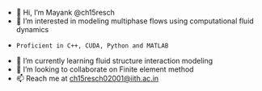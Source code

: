 - 👋 Hi, I’m Mayank @ch15resch
- 👀 I’m interested in modeling multiphase flows using computational fluid dynamics 
-     Proficient in C++, CUDA, Python and MATLAB
- 🌱 I’m currently learning fluid structure interaction modeling
- 💞️ I’m looking to collaborate on Finite element method
- 📫 Reach me at ch15resch02001@iith.ac.in

<!---
ch15resch/ch15resch is a ✨ special ✨ repository because its `README.md` (this file) appears on your GitHub profile.
You can click the Preview link to take a look at your changes.
--->
